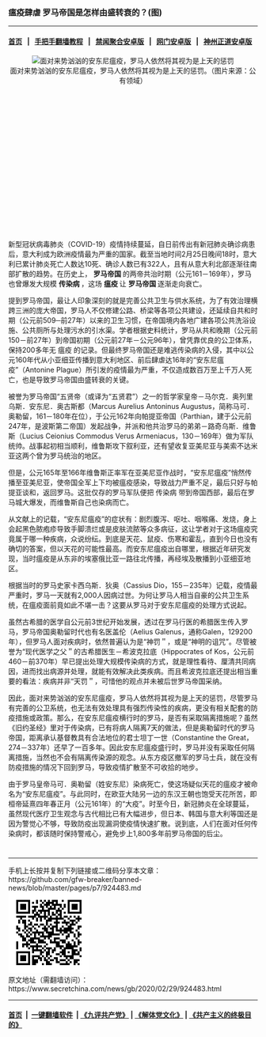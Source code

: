 ### 瘟疫肆虐 罗马帝国是怎样由盛转衰的？(图)
------------------------

#### [首页](https://github.com/gfw-breaker/banned-news/blob/master/README.md) &nbsp;&nbsp;|&nbsp;&nbsp; [手把手翻墙教程](https://github.com/gfw-breaker/guides/wiki) &nbsp;&nbsp;|&nbsp;&nbsp; [禁闻聚合安卓版](https://github.com/gfw-breaker/bn-android) &nbsp;&nbsp;|&nbsp;&nbsp; [网门安卓版](https://github.com/oGate2/oGate) &nbsp;&nbsp;|&nbsp;&nbsp; [神州正道安卓版](https://github.com/SzzdOgate/update) 



<div class="article_right" style="fone-color:#000">
 <p style="text-align:center">
  <img alt="面对来势汹汹的安东尼瘟疫，罗马人依然将其视为是上天的惩罚" src="//img3.secretchina.com/pic/2020/2-19/p2630671a891439332-ss.jpg" style="height:337px; width:600px"/>
  <br>
   面对来势汹汹的安东尼瘟疫，罗马人依然将其视为是上天的惩罚。（图片来源：公有领域）
   <span id="hideid" name="hideid" style="color:red;display:none;">
    <span href="https://www.secretchina.com">
    </span>
   </span>
  </br>
 </p>
 <div id="txt-mid1-t21-2017">
  <ins class="adsbygoogle" data-ad-client="ca-pub-1276641434651360" data-ad-slot="2451032099" style="display:inline-block;width:336px;height:280px">
  </ins>
  <div id="SC-22xxx">
  </div>
 </div>
 <p>
  新型冠状病毒肺炎（COVID-19）疫情持续蔓延，自日前传出有新冠肺炎确诊病患后，意大利成为欧洲疫情最为严重的国家。截至当地时间2月25日晚间18时，意大利已累计肺炎死亡人数达10死、确诊人数已有322人，且有从意大利北部逐渐往南部扩散的趋势。在历史上，
  <strong>
   <span href="https://www.secretchina.com/news/gb/tag/罗马帝国" target="_blank">
    罗马帝国
   </span>
  </strong>
  的两帝共治时期（公元161－169年），罗马也曾爆发大规模
  <strong>
   传染病
  </strong>
  ，这场
  <strong>
   瘟疫
  </strong>
  让
  <strong>
   罗马帝国
  </strong>
  逐渐走向衰亡。
  <span id="hideid" name="hideid" style="color:red;display:none;">
   <span href="https://www.secretchina.com">
   </span>
  </span>
 </p>
 <p>
  提到罗马帝国，最让人印象深刻的就是完善公共卫生与供水系统，为了有效治理横跨三洲的庞大帝国，罗马人不仅修建公路、桥梁等各项公共建设，还延续自共和时期（公元前509─前27年）以来的卫生习惯，在帝国境内各地广建各项公共洗浴设施、公共厕所与处理污水的引水渠。学者根据史料统计，罗马从共和晚期（公元前150－前27年）到帝国初期（公元前27年－公元96年），曾凭靠优良的公卫体系，保持200多年无
  <span href="https://www.secretchina.com/news/gb/tag/瘟疫" target="_blank">
   瘟疫
  </span>
  的记录。但最终罗马帝国还是难逃传染病的入侵，其中以公元160年代从小亚细亚传播到意大利地区、前后肆虐达16年的“安东尼瘟疫”（Antonine Plague）所引发的疫情最为严重，不仅造成数百万至上千万人死亡，也是导致罗马帝国由盛转衰的关键。
 </p>
 <p>
  被誉为罗马帝国“五贤帝（或译为“五贤君”）之一的哲学家皇帝－马尔克．奥列里乌斯．安东尼．奥古斯都（Marcus Aurelius Antoninus Augustus，简称马可．奥勒留，161－180年在位），于公元162年向帕提亚帝国（Parthian，建于公元前247年，是波斯第二帝国）发起战争，并派和他共治罗马的弟弟－路奇乌斯．维鲁斯（Lucius Ceionius Commodus Verus Armeniacus，130－169年）做为军队统帅。战事起初相当顺利，维鲁斯攻下叙利亚，还有望收复亚美尼亚与美索不达米亚这两个曾为罗马统治的地区。
 </p>
 <p>
  但是，公元165年至166年维鲁斯正率军在亚美尼亚作战时，“安东尼瘟疫”悄然传播至亚美尼亚，使帝国全军上下均被瘟疫感染，导致战力严重不足，最后只好与帕提亚谈和，返回罗马。这批仅存的罗马军队便把
  <span href="https://www.secretchina.com/news/gb/tag/传染病" target="_blank">
   传染病
  </span>
  带到帝国西部，最后在罗马城大爆发，而维鲁斯自己也染病而亡。
 </p>
 <p>
  从文献上的记载，“安东尼瘟疫”的症状有：剧烈腹泻、呕吐、咽喉痛、发烧，身上会起黑色脓疱疹导致手脚溃烂或是皮肤流脓等众多病征，这让学者对于这场瘟疫究竟属于哪一种疾病，众说纷纭。到底是天花、鼠疫、伤寒和霍乱，直到今日也没有确切的答案，但以天花的可能性最高。而安东尼瘟疫出自哪里，根据近年研究发现，当时瘟疫是从东非的埃塞俄比亚一路往北传播，再经埃及散播到小亚细亚地区。
 </p>
 <p>
  根据当时的罗马史家卡西乌斯．狄奥（Cassius Dio，155－235年）记载，疫情最严重时，罗马一天就有2,000人因病过世。为何让罗马人相当自豪的公共卫生系统，在瘟疫面前竟如此不堪一击？这要从罗马对于安东尼瘟疫的处理方式说起。
 </p>
 <p>
  虽然古希腊的医学自公元前3世纪开始发展，透过在罗马行医的希腊医生传入罗马，罗马帝国奥勒留时代也有名医盖伦（Aelius Galenus，通称Galen，129200年），但罗马人面对疾病时，依然普遍认为是“神罚＂，或是“神明的诅咒”。尽管被誉为“现代医学之父＂的古希腊医生－希波克拉底（Hippocrates of Kos，公元前460－前370年）早已提出处理大规模传染病的方式，就是理性看待、厘清共同病因，进而找出病源并处理，就能有效解决此类疾病。而且希波克拉底还提出相当重要的看法：疾病并非“天罚＂，可惜他的观点并未被后世罗马帝国采纳。
 </p>
 <p>
  因此，面对来势汹汹的安东尼瘟疫，罗马人依然将其视为是上天的惩罚，尽管罗马有完善的公卫系统，也无法有效处理具有强烈传染性的疾病，更没有相关配套的防疫措施或政策。那么，在安东尼瘟疫横行时的罗马，是否有采取隔离措施呢？虽然《旧约圣经》里对于传染病，已有将病人隔离7天的做法，但是奥勒留时代的罗马帝国，距离承认基督教具有合法地位的君士坦丁一世（Constantine the Great，274－337年）还早了一百多年。因此安东尼瘟疫盛行时，罗马并没有采取任何隔离措施，当然也不会有隔离传染源的观念。从东方疫区撤军的罗马士兵，就在没有防疫措施的情况下回到罗马，导致疫情扩散至不可收拾的地步。
 </p>
 <p>
  由于罗马皇帝马可．奥勒留（姓安东尼）染病死亡，使这场疑似天花的瘟疫才被命名为“安东尼瘟疫”。与此同时，在欧亚大陆另一边的东汉王朝也饱受天花所苦，即桓帝延熹四年春正月（公元161年）的“大疫”。时至今日，新冠肺炎在全球蔓延，虽然现代医疗卫生观念与古代相比已有大幅进步，但日本、韩国与意大利等国还是因为警觉心不够，导致防疫出现漏洞使疫情快速扩散。说到底，人们在面对任何传染病时，都该随时保持警戒心，避免步上1,800多年前罗马帝国的后尘。
  <center>
   <div>
    <div id="txt-mid2-t22-2017" style="display: block;  max-height: 351px;  overflow: hidden;">
     <div id="SC-21xxx">
     </div>
     <ins class="adsbygoogle" data-ad-client="ca-pub-1276641434651360" data-ad-format="auto" data-ad-slot="4301710469" data-full-width-responsive="true" style="display:block">
     </ins>
    </div>
   </div>
  </center>
  <div style="padding-top:12px;">
  </div>
 </p>
</div>

<hr/>
手机上长按并复制下列链接或二维码分享本文章：<br/>
https://github.com/gfw-breaker/banned-news/blob/master/pages/p7/924483.md <br/>
<a href='https://github.com/gfw-breaker/banned-news/blob/master/pages/p7/924483.md'><img src='https://github.com/gfw-breaker/banned-news/blob/master/pages/p7/924483.md.png'/></a> <br/>
原文地址（需翻墙访问）：https://www.secretchina.com/news/gb/2020/02/29/924483.html


------------------------
#### [首页](https://github.com/gfw-breaker/banned-news/blob/master/README.md) &nbsp;|&nbsp; [一键翻墙软件](https://github.com/gfw-breaker/nogfw/blob/master/README.md) &nbsp;| [《九评共产党》](https://github.com/gfw-breaker/9ping.md/blob/master/README.md#九评之一评共产党是什么) | [《解体党文化》](https://github.com/gfw-breaker/jtdwh.md/blob/master/README.md) | [《共产主义的终极目的》](https://github.com/gfw-breaker/gczydzjmd.md/blob/master/README.md)


<img src='http://gfw-breaker.win/banned-news/pages/p7/924483.md' width='0px' height='0px'/>